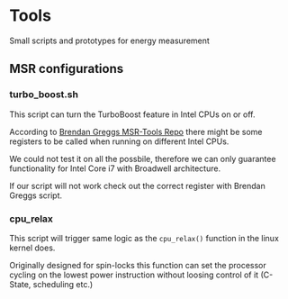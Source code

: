 # Tools
Small scripts and prototypes for energy measurement


## MSR configurations

### turbo_boost.sh
This script can turn the TurboBoost feature in Intel CPUs on or off.

According to [Brendan Greggs MSR-Tools Repo](https://github.com/brendangregg/msr-cloud-tools/blob/master/showboost) there might be some registers to 
be called when running on different Intel CPUs.

We could not test it on all the possbile, therefore we can only guarantee
functionality for Intel Core i7 with Broadwell architecture.

If our script will not work check out the correct register with Brendan Greggs script.

### cpu_relax

This script will trigger same logic as the `cpu_relax()` function in the linux kernel does.

Originally designed for spin-locks this function can set the processor cycling on 
the lowest power instruction without loosing control of it (C-State, scheduling etc.)